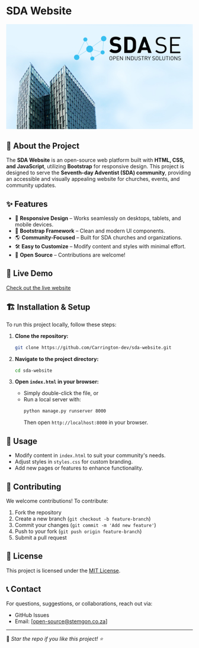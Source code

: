 # SDA Website

![SDA Website Banner](https://raw.githubusercontent.com/SDA-SE/.github/refs/heads/main/profile/img/Banner_sdase.jpg)

## 📌 About the Project
The **SDA Website** is an open-source web platform built with **HTML, CSS, and JavaScript**, utilizing **Bootstrap** for responsive design. This project is designed to serve the **Seventh-day Adventist (SDA) community**, providing an accessible and visually appealing website for churches, events, and community updates.

## ✨ Features
- 📌 **Responsive Design** – Works seamlessly on desktops, tablets, and mobile devices.
- 🎨 **Bootstrap Framework** – Clean and modern UI components.
- 🌎 **Community-Focused** – Built for SDA churches and organizations.
- 🛠️ **Easy to Customize** – Modify content and styles with minimal effort.
- 🔗 **Open Source** – Contributions are welcome!
  

## 🚀 Live Demo
[Check out the live website](https://www.pretoriacitysdachurch.co.za/)

## 🏗️ Installation & Setup
To run this project locally, follow these steps:

1. **Clone the repository:**
   ```sh
   git clone https://github.com/Carrington-dev/sda-website.git
   
   ```

2. **Navigate to the project directory:**
   ```sh
   cd sda-website
   ```

3. **Open `index.html` in your browser:**
   - Simply double-click the file, or
   - Run a local server with:
     ```sh
     python manage.py runserver 8000
     ```
     Then open `http://localhost:8000` in your browser.

## 📜 Usage
- Modify content in `index.html` to suit your community's needs.
- Adjust styles in `styles.css` for custom branding.
- Add new pages or features to enhance functionality.

## 🤝 Contributing
We welcome contributions! To contribute:
1. Fork the repository
2. Create a new branch (`git checkout -b feature-branch`)
3. Commit your changes (`git commit -m 'Add new feature'`)
4. Push to your fork (`git push origin feature-branch`)
5. Submit a pull request

## 📄 License
This project is licensed under the [MIT License](LICENSE).

## 📞 Contact
For questions, suggestions, or collaborations, reach out via:
- GitHub Issues
- Email: [open-source@stemgon.co.za] 

---
🔹 *Star the repo if you like this project! ⭐*

